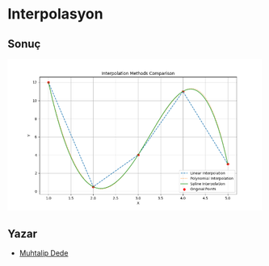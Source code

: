 # Interpolasyon

## Sonuç

![Figure_1](Figure_1.png)

## Yazar

- [Muhtalip Dede](mailto:muhtalipdede@gmail.com)
